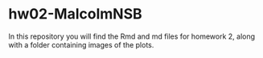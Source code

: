 # hw02-MalcolmNSB

In this repository you will find the Rmd and md files for homework 2, along with a folder containing images of the plots. 
